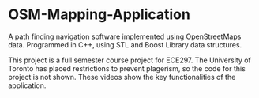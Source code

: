 # OSM-Mapping-Application

A path finding navigation software implemented using OpenStreetMaps data. Programmed in C++, using STL and Boost Library data structures.

This project is a full semester course project for ECE297. The University of Toronto has placed restrictions to prevent plagerism, so the code for this project is not shown. These videos show the key functionalities of the application.
